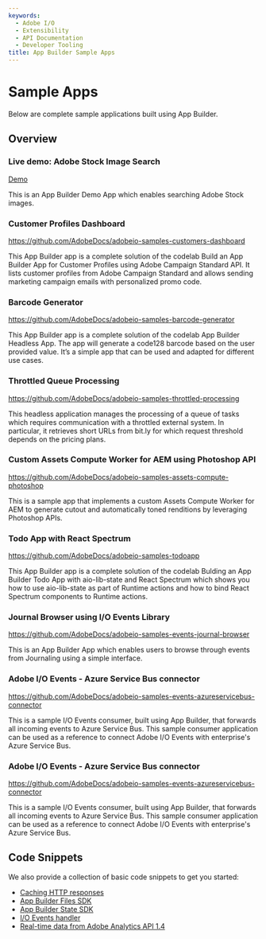 ```yaml
---
keywords:
  - Adobe I/O
  - Extensibility
  - API Documentation
  - Developer Tooling
title: App Builder Sample Apps  
---
```


# Sample Apps

Below are complete sample applications built using App Builder.

## Overview

<DiscoverBlock slots="heading, link, text" width="100%" arrange="column"/>

### Live demo: Adobe Stock Image Search

[Demo](./demo.md)

This is an App Builder Demo App which enables searching Adobe Stock images.

<DiscoverBlock slots="heading, link, text" width="100%" arrange="column"/>

### Customer Profiles Dashboard

<https://github.com/AdobeDocs/adobeio-samples-customers-dashboard>

This App Builder app is a complete solution of the codelab Build an App Builder App for Customer Profiles using Adobe Campaign Standard API. It lists customer profiles from Adobe Campaign Standard and allows sending marketing campaign emails with personalized promo code.

<DiscoverBlock slots="heading, link, text" width="100%" arrange="column"/>

### Barcode Generator

<https://github.com/AdobeDocs/adobeio-samples-barcode-generator>

This App Builder app is a complete solution of the codelab App Builder Headless App. The app will generate a code128 barcode based on the user provided value. It’s a simple app that can be used and adapted for different use cases.

<DiscoverBlock slots="heading, link, text" width="100%" arrange="column"/>

### Throttled Queue Processing

<https://github.com/AdobeDocs/adobeio-samples-throttled-processing> 

This headless application manages the processing of a queue of tasks which requires communication with a throttled external system. In particular, it retrieves short URLs from bit.ly for which request threshold depends on the pricing plans.

<DiscoverBlock slots="heading, link, text" width="100%" arrange="column"/>

### Custom Assets Compute Worker for AEM using Photoshop API 

<https://github.com/AdobeDocs/adobeio-samples-assets-compute-photoshop>

This is a sample app that implements a custom Assets Compute Worker for AEM to generate cutout and automatically toned renditions by leveraging Photoshop APIs.

<DiscoverBlock slots="heading, link, text" width="100%" arrange="column"/>

### Todo App with React Spectrum

<https://github.com/AdobeDocs/adobeio-samples-todoapp>

This App Builder app is a complete solution of the codelab Bulding an App Builder Todo App with aio-lib-state and React Spectrum which shows you how to use aio-lib-state as part of Runtime actions and how to bind React Spectrum components to Runtime actions.

<DiscoverBlock slots="heading, link, text" width="100%" arrange="column"/>

### Journal Browser using I/O Events Library

<https://github.com/AdobeDocs/adobeio-samples-events-journal-browser> 

This is an App Builder App which enables users to browse through events from Journaling using a simple interface.

### Adobe I/O Events - Azure Service Bus connector

<https://github.com/AdobeDocs/adobeio-samples-events-azureservicebus-connector> 

This is a sample I/O Events consumer, built using App Builder, that forwards all incoming events to Azure Service Bus. This sample consumer application can be used as a reference to connect Adobe I/O Events with enterprise's Azure Service Bus.

<DiscoverBlock slots="heading, link, text" width="100%" arrange="column"/>

### Adobe I/O Events - Azure Service Bus connector

<https://github.com/AdobeDocs/adobeio-samples-events-azureservicebus-connector> 

This is a sample I/O Events consumer, built using App Builder, that forwards all incoming events to Azure Service Bus. This sample consumer application can be used as a reference to connect Adobe I/O Events with enterprise's Azure Service Bus.

## Code Snippets

We also provide a collection of basic code snippets to get you started: 

* [Caching HTTP responses](code-snippets/index.md)
* [App Builder Files SDK](code-snippets/files.md)
* [App Builder State SDK](code-snippets/state.md)
* [I/O Events handler](code-snippets/events.md)
* [Real-time data from Adobe Analytics API 1.4](code-snippets/analytics.md)
